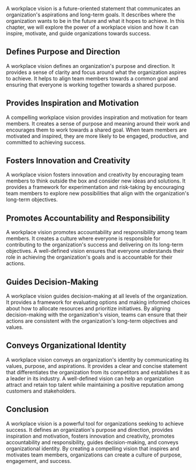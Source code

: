 
A workplace vision is a future-oriented statement that communicates an organization's aspirations and long-term goals. It describes where the organization wants to be in the future and what it hopes to achieve. In this chapter, we will explore the power of a workplace vision and how it can inspire, motivate, and guide organizations towards success.

Defines Purpose and Direction
-----------------------------

A workplace vision defines an organization's purpose and direction. It provides a sense of clarity and focus around what the organization aspires to achieve. It helps to align team members towards a common goal and ensuring that everyone is working together towards a shared purpose.

Provides Inspiration and Motivation
-----------------------------------

A compelling workplace vision provides inspiration and motivation for team members. It creates a sense of purpose and meaning around their work and encourages them to work towards a shared goal. When team members are motivated and inspired, they are more likely to be engaged, productive, and committed to achieving success.

Fosters Innovation and Creativity
---------------------------------

A workplace vision fosters innovation and creativity by encouraging team members to think outside the box and consider new ideas and solutions. It provides a framework for experimentation and risk-taking by encouraging team members to explore new possibilities that align with the organization's long-term objectives.

Promotes Accountability and Responsibility
------------------------------------------

A workplace vision promotes accountability and responsibility among team members. It creates a culture where everyone is responsible for contributing to the organization's success and delivering on its long-term objectives. A well-defined vision ensures that everyone understands their role in achieving the organization's goals and is accountable for their actions.

Guides Decision-Making
----------------------

A workplace vision guides decision-making at all levels of the organization. It provides a framework for evaluating options and making informed choices about how to allocate resources and prioritize initiatives. By aligning decision-making with the organization's vision, teams can ensure that their actions are consistent with the organization's long-term objectives and values.

Conveys Organizational Identity
-------------------------------

A workplace vision conveys an organization's identity by communicating its values, purpose, and aspirations. It provides a clear and concise statement that differentiates the organization from its competitors and establishes it as a leader in its industry. A well-defined vision can help an organization attract and retain top talent while maintaining a positive reputation among customers and stakeholders.

Conclusion
----------

A workplace vision is a powerful tool for organizations seeking to achieve success. It defines an organization's purpose and direction, provides inspiration and motivation, fosters innovation and creativity, promotes accountability and responsibility, guides decision-making, and conveys organizational identity. By creating a compelling vision that inspires and motivates team members, organizations can create a culture of purpose, engagement, and success.
